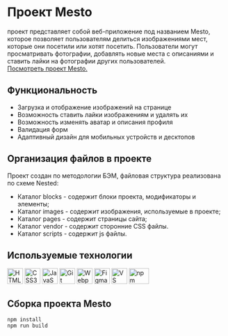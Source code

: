 # Проект Mesto
проект представляет собой веб-приложение под названием Mesto, которое позволяет пользователям делиться изображениями мест, которые они посетили или хотят посетить. Пользователи могут просматривать фотографии, добавлять новые места с описаниями и ставить лайки на фотографии других пользователей.  
[Посмотреть проект Mesto.](https://vipreal.github.io/mesto-project-ff/)

## Функциональность
- Загрузка и отображение изображений на странице
- Возможность ставить лайки изображениям и удалять их
- Возможность изменять аватар и описания профиля
- Валидация форм
- Адаптивный дизайн для мобильных устройств и десктопов

## Организация файлов в проекте
Проект создан по методологии БЭМ, файловая структура реализована по схеме Nested:

- Каталог blocks - содержит блоки проекта, модификаторы и элементы;
- Каталог images - содержит изображения, используемые в проекте;
- Каталог pages - содержит страницы сайта;
- Каталог vendor - содержит сторонние CSS файлы.
- Каталог scripts - содержит js файлы.

## Используемые технологии
<p align="left">
<a href="https://developer.mozilla.org/en-US/docs/Glossary/HTML5" target="_blank" rel="noreferrer"><img src="https://raw.githubusercontent.com/danielcranney/readme-generator/main/public/icons/skills/html5-colored.svg" width="36" height="36" alt="HTML5" /></a>
<a href="https://www.w3.org/TR/CSS/#css" target="_blank" rel="noreferrer"><img src="https://raw.githubusercontent.com/danielcranney/readme-generator/main/public/icons/skills/css3-colored.svg" width="36" height="36" alt="CSS3" /></a>
<a href="https://developer.mozilla.org/en-US/docs/Web/JavaScript" target="_blank" rel="noreferrer"><img src="https://raw.githubusercontent.com/danielcranney/readme-generator/main/public/icons/skills/javascript-colored.svg" width="36" height="36" alt="JavaScript" /></a>
<a href="https://git-scm.com/" target="_blank" rel="noreferrer"><img src="https://raw.githubusercontent.com/danielcranney/readme-generator/main/public/icons/skills/git-colored.svg" width="36" height="36" alt="Git" /></a>
<a href="https://webpack.js.org/" target="_blank" rel="noreferrer"><img src="https://raw.githubusercontent.com/danielcranney/readme-generator/main/public/icons/skills/webpack-colored.svg" width="36" height="36" alt="Webpack" /></a>
<a href="https://www.figma.com/" target="_blank" rel="noreferrer"><img src="https://raw.githubusercontent.com/danielcranney/readme-generator/main/public/icons/skills/figma-colored.svg" width="36" height="36" alt="Figma" /></a>
<a href="https://code.visualstudio.com/" target="_blank" rel="noreferrer"><img src="https://cdn.jsdelivr.net/gh/devicons/devicon@latest/icons/vscode/vscode-original.svg" width="36" height="36" alt="VS Code" /></a>
<a href="https://www.npmjs.com/" target="_blank" rel="noreferrer"><img src="https://cdn.jsdelivr.net/gh/devicons/devicon@latest/icons/npm/npm-original-wordmark.svg" width="46" height="36" alt="npm" /></a>       
</p>

## Сборка проекта Mesto

```
npm install
npm run build
```
